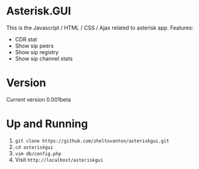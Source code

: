 # Asterisk.GUI

 This is the Javascript / HTML / CSS / Ajax related to asterisk app.
 Features:
 - CDR stat 
 - Show sip peers 
 - Show sip registry 
 - Show sip channel stats

# Version

Current version 0.001beta
 
# Up and Running

1. `git clone https://github.com/zheltovanton/asteriskgui.git`
2. `cd asteriskgui`
3. `vim db/config.php`
4. Visit `http://localhost/asteriskgui`


